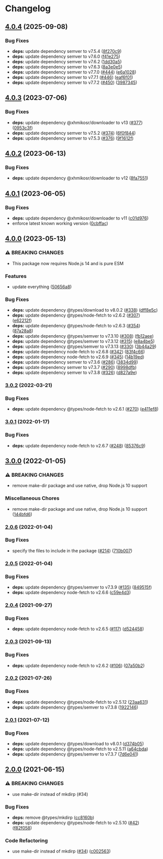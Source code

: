 # Changelog

## [4.0.4](https://github.com/netlify/gh-release-fetch/compare/v4.0.3...v4.0.4) (2025-09-08)


### Bug Fixes

* **deps:** update dependency semver to v7.5.4 ([8f270c9](https://github.com/netlify/gh-release-fetch/commit/8f270c9d7cceee5ef1d5e4b9460052687240eea3))
* **deps:** update dependency semver to v7.6.0 ([f41e275](https://github.com/netlify/gh-release-fetch/commit/f41e275473d0cc261ee791f6acb7054a5ef42177))
* **deps:** update dependency semver to v7.6.2 ([1dd30a5](https://github.com/netlify/gh-release-fetch/commit/1dd30a510aab45d79e77cdbfe14c136fcf29f4e1))
* **deps:** update dependency semver to v7.6.3 ([8a3e0e5](https://github.com/netlify/gh-release-fetch/commit/8a3e0e589847bd0109578dba811ef0112f58a61c))
* **deps:** update dependency semver to v7.7.0 ([#444](https://github.com/netlify/gh-release-fetch/issues/444)) ([e6a1028](https://github.com/netlify/gh-release-fetch/commit/e6a10283db577cd4f778c6622baa3b847dd2222c))
* **deps:** update dependency semver to v7.7.1 ([#446](https://github.com/netlify/gh-release-fetch/issues/446)) ([eaf6f01](https://github.com/netlify/gh-release-fetch/commit/eaf6f017cccb294cdd0b945b8e8dfdc45e94a186))
* **deps:** update dependency semver to v7.7.2 ([#450](https://github.com/netlify/gh-release-fetch/issues/450)) ([3987345](https://github.com/netlify/gh-release-fetch/commit/3987345dda63d729793ed99bc794c7fe22ead038))

## [4.0.3](https://github.com/netlify/gh-release-fetch/compare/v4.0.2...v4.0.3) (2023-07-06)


### Bug Fixes

* **deps:** update dependency @xhmikosr/downloader to v13 ([#377](https://github.com/netlify/gh-release-fetch/issues/377)) ([0953c3f](https://github.com/netlify/gh-release-fetch/commit/0953c3ffe59c119f9f4d6ce80239d6675fdd5295))
* **deps:** update dependency semver to v7.5.2 ([#374](https://github.com/netlify/gh-release-fetch/issues/374)) ([6f0f844](https://github.com/netlify/gh-release-fetch/commit/6f0f844c659b23695306f4877c275ecfd7a1d125))
* **deps:** update dependency semver to v7.5.3 ([#376](https://github.com/netlify/gh-release-fetch/issues/376)) ([9f1612f](https://github.com/netlify/gh-release-fetch/commit/9f1612f0fcbc0b7dae142d7715c638fa7f3fa66f))

## [4.0.2](https://github.com/netlify/gh-release-fetch/compare/v4.0.1...v4.0.2) (2023-06-13)


### Bug Fixes

* **deps:** update dependency @xhmikosr/downloader to v12 ([8fa7551](https://github.com/netlify/gh-release-fetch/commit/8fa7551cd4034b3c07d801501bbe837d6b4ce207))

## [4.0.1](https://github.com/netlify/gh-release-fetch/compare/v4.0.0...v4.0.1) (2023-06-05)


### Bug Fixes

* **deps:** update dependency @xhmikosr/downloader to v11 ([c01d976](https://github.com/netlify/gh-release-fetch/commit/c01d9765ea834a4573b4db08e9a2abf47e59bdb0))
* enforce latest known working version ([0cbffac](https://github.com/netlify/gh-release-fetch/commit/0cbfface5c5f70739d999a94d1b4a3cb1874d73a))

## [4.0.0](https://github.com/netlify/gh-release-fetch/compare/v3.0.2...v4.0.0) (2023-05-13)


### ⚠ BREAKING CHANGES

* This package now requires Node.js 14 and is pure ESM

### Features

* update everything ([50656a8](https://github.com/netlify/gh-release-fetch/commit/50656a8b63310a2d9efb22ae6c848a412e6409e4))


### Bug Fixes

* **deps:** update dependency @types/download to v8.0.2 ([#338](https://github.com/netlify/gh-release-fetch/issues/338)) ([dff8e5c](https://github.com/netlify/gh-release-fetch/commit/dff8e5c097eaf607acc0ea30952d183ca6abb9a9))
* **deps:** update dependency @types/node-fetch to v2.6.2 ([#307](https://github.com/netlify/gh-release-fetch/issues/307)) ([e62212f](https://github.com/netlify/gh-release-fetch/commit/e62212f48e68309f24d77fae8b1da8f157d07896))
* **deps:** update dependency @types/node-fetch to v2.6.3 ([#354](https://github.com/netlify/gh-release-fetch/issues/354)) ([87a28a8](https://github.com/netlify/gh-release-fetch/commit/87a28a833490061899c51486445dbc8c2913d84e))
* **deps:** update dependency @types/semver to v7.3.10 ([#308](https://github.com/netlify/gh-release-fetch/issues/308)) ([fb12aee](https://github.com/netlify/gh-release-fetch/commit/fb12aeef28af6ff2b6e31c56903f86b9165ef99d))
* **deps:** update dependency @types/semver to v7.3.12 ([#315](https://github.com/netlify/gh-release-fetch/issues/315)) ([e8a4be5](https://github.com/netlify/gh-release-fetch/commit/e8a4be54e8a023def557d9d73d680e71f92d3131))
* **deps:** update dependency @types/semver to v7.3.13 ([#330](https://github.com/netlify/gh-release-fetch/issues/330)) ([3b44a29](https://github.com/netlify/gh-release-fetch/commit/3b44a29c9fc513d4d7f92241635251515f1e2e4c))
* **deps:** update dependency node-fetch to v2.6.8 ([#342](https://github.com/netlify/gh-release-fetch/issues/342)) ([83f4c66](https://github.com/netlify/gh-release-fetch/commit/83f4c6634f9fdaf574eecff27c65d0b249673f21))
* **deps:** update dependency node-fetch to v2.6.9 ([#345](https://github.com/netlify/gh-release-fetch/issues/345)) ([14b19ed](https://github.com/netlify/gh-release-fetch/commit/14b19ed54f1eab7efeb0f8ae8aa73167c7151fba))
* **deps:** update dependency semver to v7.3.6 ([#286](https://github.com/netlify/gh-release-fetch/issues/286)) ([3834d99](https://github.com/netlify/gh-release-fetch/commit/3834d99fa2c7d6b8b9e4d921c6cedacc35126c44))
* **deps:** update dependency semver to v7.3.7 ([#290](https://github.com/netlify/gh-release-fetch/issues/290)) ([8998dfb](https://github.com/netlify/gh-release-fetch/commit/8998dfb710918735bcccdc8eb2f47543f4690169))
* **deps:** update dependency semver to v7.3.8 ([#326](https://github.com/netlify/gh-release-fetch/issues/326)) ([d827a9e](https://github.com/netlify/gh-release-fetch/commit/d827a9ea7f3dddeb0e94f10d774b8475ee729a97))

### [3.0.2](https://github.com/netlify/gh-release-fetch/compare/v3.0.1...v3.0.2) (2022-03-21)


### Bug Fixes

* **deps:** update dependency @types/node-fetch to v2.6.1 ([#270](https://github.com/netlify/gh-release-fetch/issues/270)) ([e411ef8](https://github.com/netlify/gh-release-fetch/commit/e411ef8cc84dee1fd5c5c533b596c3b7b46bb3ef))

### [3.0.1](https://github.com/netlify/gh-release-fetch/compare/v3.0.0...v3.0.1) (2022-01-17)


### Bug Fixes

* **deps:** update dependency node-fetch to v2.6.7 ([#248](https://github.com/netlify/gh-release-fetch/issues/248)) ([85376c9](https://github.com/netlify/gh-release-fetch/commit/85376c93007573564fb422b892fd5092b2a7e4d5))

## [3.0.0](https://github.com/netlify/gh-release-fetch/compare/v2.0.6...v3.0.0) (2022-01-05)


### ⚠ BREAKING CHANGES

* remove make-dir package and use native, drop Node.js 10 support

### Miscellaneous Chores

* remove make-dir package and use native, drop Node.js 10 support ([144bfd6](https://github.com/netlify/gh-release-fetch/commit/144bfd691e663622aca30a764cd1810d096e0087))

### [2.0.6](https://github.com/netlify/gh-release-fetch/compare/v2.0.5...v2.0.6) (2022-01-04)


### Bug Fixes

* specify the files to include in the package ([#214](https://github.com/netlify/gh-release-fetch/issues/214)) ([710b007](https://github.com/netlify/gh-release-fetch/commit/710b0075302cccc65f93b6fc39df5dab9f68604b))

### [2.0.5](https://github.com/netlify/gh-release-fetch/compare/v2.0.4...v2.0.5) (2022-01-04)


### Bug Fixes

* **deps:** update dependency @types/semver to v7.3.9 ([#135](https://github.com/netlify/gh-release-fetch/issues/135)) ([849515f](https://github.com/netlify/gh-release-fetch/commit/849515ff3b6f4ccc46df495be744b3295028cf29))
* **deps:** update dependency node-fetch to v2.6.6 ([c59e4d3](https://github.com/netlify/gh-release-fetch/commit/c59e4d36a3c571a92a7eccaa2268cc513a2676d9))

### [2.0.4](https://www.github.com/netlify/gh-release-fetch/compare/v2.0.3...v2.0.4) (2021-09-27)


### Bug Fixes

* **deps:** update dependency node-fetch to v2.6.5 ([#117](https://www.github.com/netlify/gh-release-fetch/issues/117)) ([d524458](https://www.github.com/netlify/gh-release-fetch/commit/d524458f4ae31e2af802e01e79179e208e38dbf1))

### [2.0.3](https://www.github.com/netlify/gh-release-fetch/compare/v2.0.2...v2.0.3) (2021-09-13)


### Bug Fixes

* **deps:** update dependency node-fetch to v2.6.2 ([#106](https://www.github.com/netlify/gh-release-fetch/issues/106)) ([07a50b2](https://www.github.com/netlify/gh-release-fetch/commit/07a50b2cb7261c4ba7676dd84ea127848b606c57))

### [2.0.2](https://www.github.com/netlify/gh-release-fetch/compare/v2.0.1...v2.0.2) (2021-07-26)


### Bug Fixes

* **deps:** update dependency @types/node-fetch to v2.5.12 ([23aa631](https://www.github.com/netlify/gh-release-fetch/commit/23aa631464d5ba18c4818d32fdcc1fa9788c20e2))
* **deps:** update dependency @types/semver to v7.3.8 ([1922146](https://www.github.com/netlify/gh-release-fetch/commit/192214665cfdcea333544f4c7794e8d020030432))

### [2.0.1](https://www.github.com/netlify/gh-release-fetch/compare/v2.0.0...v2.0.1) (2021-07-12)


### Bug Fixes

* **deps:** update dependency @types/download to v8.0.1 ([d374b05](https://www.github.com/netlify/gh-release-fetch/commit/d374b05248506a83f7baf808c0ecb009e2893132))
* **deps:** update dependency @types/node-fetch to v2.5.11 ([a64cbda](https://www.github.com/netlify/gh-release-fetch/commit/a64cbda9951805ac17106fe77c401676b863dfd0))
* **deps:** update dependency @types/semver to v7.3.7 ([7d6e041](https://www.github.com/netlify/gh-release-fetch/commit/7d6e0412aff07097d1c1f8af981939d782466193))

## [2.0.0](https://www.github.com/netlify/gh-release-fetch/compare/v1.1.0...v2.0.0) (2021-06-15)


### ⚠ BREAKING CHANGES

* use make-dir instead of mkdirp (#34)

### Bug Fixes

* **deps:** remove @types/mkdirp ([cc8160b](https://www.github.com/netlify/gh-release-fetch/commit/cc8160b5467835fcf53920d982868fa38fe8b108))
* **deps:** update dependency @types/node-fetch to v2.5.10 ([#42](https://www.github.com/netlify/gh-release-fetch/issues/42)) ([f82f058](https://www.github.com/netlify/gh-release-fetch/commit/f82f0584b44ba8118e5cb5e495d3ef5ac44157c8))


### Code Refactoring

* use make-dir instead of mkdirp ([#34](https://www.github.com/netlify/gh-release-fetch/issues/34)) ([c002563](https://www.github.com/netlify/gh-release-fetch/commit/c002563d992f50fa0550aad0416f62870a71f32c))
